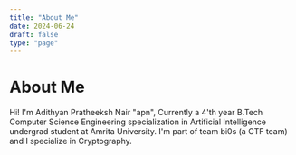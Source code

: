 ```yaml
---
title: "About Me"
date: 2024-06-24
draft: false
type: "page"
---
```


# About Me

Hi! I'm Adithyan Pratheeksh Nair "apn", Currently a 4'th year B.Tech Computer Science Engineering specialization in Artificial Intelligence undergrad student at Amrita University.
I'm part of team bi0s (a CTF team) and I specialize in Cryptography.